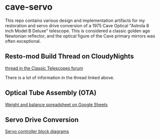 # cave-servo

This repo contains various design and implementation artifacts for my restoration and servo drive conversion of a 1975 Cave Optical "Astrola 8 inch Model B Deluxe" telescope.  This is considered
a classic golden age Newtonian reflector, and the optical figure of the Cave primary mirrors was
often exceptional.

## Resto-mod Build Thread on CloudyNights

[thread in the Classic Telescopes forum](https://www.cloudynights.com/topic/742954-cave-astrola-8-f7-model-b-deluxe-restoration-upgrade)

There is a lot of information in the thread linked above.

## Optical Tube Assembly (OTA)

[Weight and balance spreadsheet on Google Sheets](https://docs.google.com/spreadsheets/d/1t2u4017FmPkpbuE6fjug7ya-knz-X_A-nPPB0cKtMMI/edit?usp=sharing)

## Servo Drive Conversion

[Servo controller block diagrams](/servo_controller/design_docs/)

